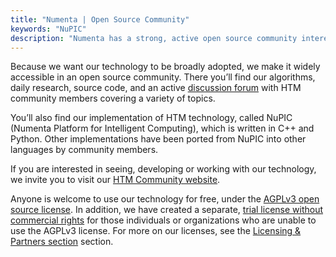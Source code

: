 ```yaml
---
title: "Numenta | Open Source Community"
keywords: "NuPIC"
description: "Numenta has a strong, active open source community interested in building HTM systems. Here you'll find our algorithms, daily research code and an active discussion forum, as well as our implementation of HTM theory, called NuPIC (Numenta Platform for Intelligent Computing)."
---
```


[business]: /machine-intelligence-technology/licensing-and-partners/
[license]:  /assets/pdf/apps/licensing-guide.pdf
[trial]:    http://numenta.org/licenses/trial/

Because we want our technology to be broadly adopted, we make it widely
accessible in an open source community. There you’ll find our algorithms, daily
research, source code, and an active [discussion forum](https://discourse.numenta.org/) with HTM community members
covering a variety of topics.

You’ll also find our implementation of HTM technology, called NuPIC (Numenta
Platform for Intelligent Computing), which is written in C++ and Python. Other
implementations have been ported from NuPIC into other languages by community
members.

If you are interested in seeing, developing or working with our technology, we
invite you to visit our [HTM Community website](http://numenta.org/).

Anyone is welcome to use our technology for free, under
the [AGPLv3 open source license][license]. In addition, we have created a
separate, [trial license without commercial rights][trial] for those individuals
or organizations who are unable to use the AGPLv3 license. For more on our
licenses, see the [Licensing & Partners section][business] section.
